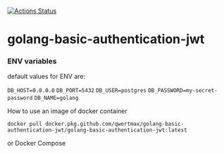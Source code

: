 [![Actions Status](https://github.com/qwertmax/golang-basic-authentication-jwt/workflows/Go/badge.svg)](https://github.com/qwertmax/golang-basic-authentication-jwt/actions)

# golang-basic-authentication-jwt

### ENV variables

default values for ENV are:

`DB_HOST=0.0.0.0`
`DB_PORT=5432`
`DB_USER=postgres`
`DB_PASSWORD=my-secret-password`
`DB_NAME=golang`



How to use an image of docker container

`docker pull docker.pkg.github.com/qwertmax/golang-basic-authentication-jwt/golang-basic-authentication-jwt:latest`

or Docker Compose

```

```